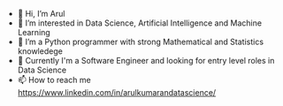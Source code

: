 + 👋 Hi, I’m Arul
+ 👀 I’m interested in Data Science, Artificial Intelligence and Machine Learning
+ 🌱 I’m a Python programmer with strong Mathematical and Statistics knowledege
+ 💞️ Currently I'm a Software Engineer and looking for entry level roles in Data Science
+ 📫 How to reach me https://www.linkedin.com/in/arulkumarandatascience/


